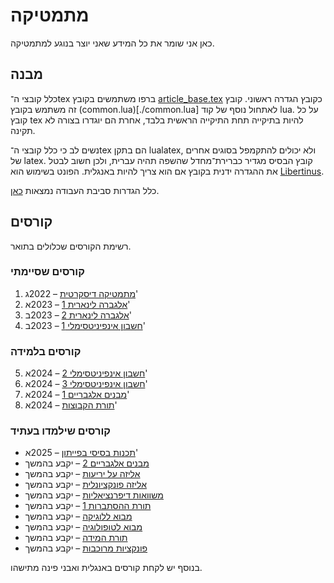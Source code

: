 מתמטיקה
=======

כאן אני שומר את כל המידע שאני יוצר בנוגע למתמטיקה.

מבנה
----

כלל קובצי ה־tex ברפו משתמשים בקובץ [article_base.tex](./article_base.tex) כקובץ הגדרה ראשוני.
קובץ זה משתמש בקובץ (common.lua)[./common.lua] לאתחול נוסף של קוד lua.
על כל קובץ tex להיות בתיקייה תחת התיקייה הראשית בלבד, אחרת הם יוגדרו בצורה לא תקינה.

נשים לב כי כלל קובצי ה־tex הם בתקן lualatex, ולא יכולים להתקמפל בסוגים אחרים של latex.
קובץ הבסיס מגדיר כברירת־מחדל שהשפה תהיה עברית, ולכן חשוב לבטל את ההגדרה ידנית בקובץ אם הוא צריך להיות באנגלית.
הפונט בשימוש הוא [Libertinus](https://github.com/alerque/libertinus).

כלל הגדרות סביבת העבודה נמצאות [כאן](https://github.com/D95-waka/DotFiles/tree/master/nvim).

קורסים
------

רשימת הקורסים שכלולים בתואר.

### קורסים שסיימתי
1.  [מתמטיקה דיסקרטית](./Discrete_mathematics) – 2022ג'
2.  [אלגברה לינארית 1](./Linear_algebra_1) – 2023א'
3.  [אלגברה לינארית 2](./Linear_algebra_2) – 2023ב'
4.  [חשבון אינפיניטסימלי 1](./Calculus_1) – 2023ב'

### קורסים בלמידה
5.  [חשבון אינפיניטסימלי 2](./Calculus_2) – 2024א'
6.  [חשבון אינפיניטסימלי 3](./Calculus_3) – 2024א'
7.  [מבנים אלגבריים 1](./Algebraic_Structures_1) – 2024א'
8.  [תורת הקבוצות](./Set_Theory) – 2024א'

### קורסים שילמדו בעתיד
-  [תכנות בסיסי בפייתון](https://shnaton.huji.ac.il/index.php/NewSyl/76631) – 2025א'
-  [מבנים אלגבריים 2](https://shnaton.huji.ac.il/index.php/NewSyl/80446/) – יקבע בהמשך
-  [אליזה על יריעות](https://shnaton.huji.ac.il/index.php/NewSyl/80416) – יקבע בהמשך
-  [אליזה פונקציונלית](https://shnaton.huji.ac.il/index.php/NewSyl/80417) – יקבע בהמשך
-  [משוואות דיפרנציאליות](https://shnaton.huji.ac.il/index.php/NewSyl/80320) – יקבע בהמשך
-  [תורת ההסתברות 1](https://shnaton.huji.ac.il/index.php/NewSyl/80420) – יקבע בהמשך
-  [מבוא ללוגיקה](https://shnaton.huji.ac.il/index.php/NewSyl/80423) – יקבע בהמשך
-  [מבוא לטופולוגיה](https://shnaton.huji.ac.il/index.php/NewSyl/80516) – יקבע בהמשך
-  [תורת המידה](https://shnaton.huji.ac.il/index.php/NewSyl/80517) – יקבע בהמשך
-  [פונקציות מרוכבות](https://shnaton.huji.ac.il/index.php/NewSyl/80519) – יקבע בהמשך

בנוסף יש לקחת קורסים באנגלית ואבני פינה מתישהו.
